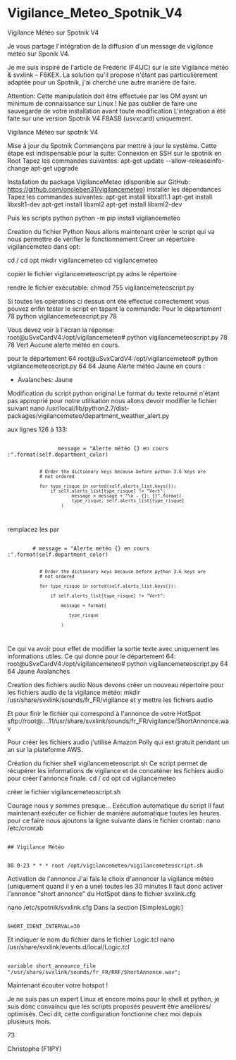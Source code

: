 # Vigilance_Meteo_Spotnik_V4
 Vigilance Météo sur Spotnik V4
 
 Je vous partage  l'intégration de la diffusion d'un message de vigilance météo sur Sponik V4.

Je me suis inspiré de l'article de Frédéric (F4IJC) sur le site Vigilance météo & svxlink – F6KEX. La solution qu'il propose n'étant pas particulièrement adaptée pour un Spotnik, j'ai cherché une autre manière de faire.

Attention:
Cette manipulation doit être effectuée par les OM ayant un minimum de connaissance sur Linux !
Ne pas oublier de faire une sauvegarde de votre installation avant toute modification
L'intégration a été faite sur une version Spotnik V4 F8ASB (usvxcard) uniquement.

Vigilance Météo sur spotnik V4

Mise à jour du Spotnik
Commençons par mettre à jour le système. Cette étape est indispensable pour la suite:
Connexion en SSH sur le spotnik en Root
Tapez les commandes suivantes:
apt-get update --allow-releaseinfo-change
apt-get upgrade

Installation du package VigilanceMeteo (disponible sur GitHub: https://github.com/oncleben31/vigilancemeteo)
installer les dépendances
Tapez les commandes suivantes:
apt-get install libxslt1.1
apt-get install libxslt1-dev
apt-get install libxml2
apt-get install libxml2-dev

Puis les scripts python
python -m pip install vigilancemeteo

Creation du fichier Python
Nous allons maintenant créer le script qui va nous permettre de vérifier le fonctionnement
Creer un répertoire vigilancemeteo dans opt:

cd /
cd opt
mkdir vigilancemeteo
cd vigilancemeteo

copier le fichier vigilancemeteoscript.py adns le répertoire

rendre le fichier exécutable:
chmod 755 vigilancemeteoscript.py

Si toutes les opérations ci dessus ont été effectué correctement vous pouvez enfin tester le script en tapant la commande:
Pour le département 78
python  vigilancemeteoscript.py 78

Vous devez voir à l'écran la réponse:
root@uSvxCardV4:/opt/vigilancemeteo# python vigilancemeteoscript.py 78
78
Vert
Aucune alerte météo en cours.

pour le département 64
root@uSvxCardV4:/opt/vigilancemeteo# python vigilancemeteoscript.py 64
64
Jaune
Alerte météo Jaune en cours :
 - Avalanches: Jaune

Modification du script python original
Le format du texte retourné n'étant pas approprié pour notre utilisation nous allons devoir modifier le fichier suivant
nano /usr/local/lib/python2.7/dist-packages/vigilancemeteo/department_weather_alert.py

aux lignes 126 à 133:

<code>
                message = "Alerte météo {} en cours :".format(self.department_color)
 
                # Order the dictionary keys because before python 3.6 keys are
                # not ordered
 
                for type_risque in sorted(self.alerts_list.keys()):
                    if self.alerts_list[type_risque] != "Vert":
                            message = message + "\n - {}: {}".format(
                            type_risque, self.alerts_list[type_risque]
                        )
 
</code>

 remplacez les par
 
<code>
        # message = "Alerte météo {} en cours :".format(self.department_color)
 
                # Order the dictionary keys because before python 3.6 keys are
                # not ordered
 
                for type_risque in sorted(self.alerts_list.keys()):
 
                    if self.alerts_list[type_risque] != "Vert":
 
                        message = format( 
 
                           type_risque
 
                        )
 
</code>

Ce qui va avoir pour effet de modifier la sortie texte avec uniquement les informations utiles.
Ce qui donne pour le département 64:
root@uSvxCardV4:/opt/vigilancemeteo# python vigilancemeteoscript.py 64
64
Jaune
Avalanches


Creation des fichiers audio
Nous devons créer un nouveau répertoire pour les fichiers audio de la vigilance météo:
mkdir /usr/share/svxlink/sounds/fr_FR/vigilance
et y mettre les fichiers audio 

Et pour finir le fichier qui correspond à l'annonce de votre HotSpot
sftp://root@....11/usr/share/svxlink/sounds/fr_FR/vigilance/ShortAnnonce.wav

Pour créer les fichiers audio j'utilise Amazon Polly qui est gratuit pendant un an sur la plateforme AWS.

Création du fichier shell vigilancemeteoscript.sh
Ce script permet de récupérer les informations de vigilance et de concaténer les fichiers audio pour créer l'annonce finale.
cd /
cd opt
cd vigilancemeteo

créer le fichier vigilancemeteoscript.sh


Courage nous y sommes presque...
Exécution automatique du script
Il faut maintenant exécuter ce fichier de manière automatique toutes les heures.
pour ce faire nous ajoutons la ligne suivante dans le fichier crontab:
nano /etc/crontab

<code>
## Vigilance Météo
 
00 0-23 * * * root /opt/vigilancemeteo/vigilancemeteoscript.sh
</code> 

Activation de l'annonce
J'ai fais le choix d'annoncer la vigilance météo (uniquement quand il y en a une) toutes les 30 minutes
Il faut donc activer l'annonce "short annonce" du HotSpot dans le fichier svxlink.cfg

nano /etc/spotnik/svxlink.cfg
Dans la section  [SimplexLogic]

<code>
SHORT_IDENT_INTERVAL=30
</code>

Et indiquer le nom du fichier dans le fichier Logic.tcl
nano /usr/share/svxlink/events.d/local/Logic.tcl

<code>
variable short_announce_file    "/usr/share/svxlink/sounds/fr_FR/RRF/ShortAnnonce.wav";
</code>

Maintenant écouter votre hotspot !

Je ne suis pas un expert Linux et encore moins pour le shell et python, je suis donc convaincu que les scripts proposés peuvent être améliorés/ optimisés. Ceci dit, cette configuration fonctionne chez moi depuis plusieurs mois.

73

Christophe (F1IPY)
